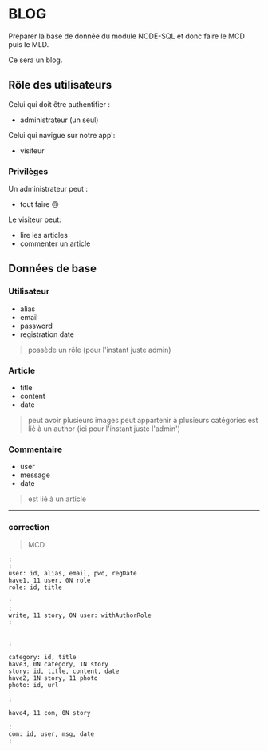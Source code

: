 # BLOG

Préparer la base de donnée du module NODE-SQL et donc faire le MCD puis le MLD.

Ce sera un blog.

## Rôle des utilisateurs
Celui qui doit être authentifier :
- administrateur (un seul)

Celui qui navigue sur notre app':
- visiteur

### Privilèges
Un administrateur peut :
- tout faire 🙃

Le visiteur peut:
- lire les articles 
- commenter un article

## Données de base

### Utilisateur
- alias
- email
- password
- registration date
> possède un rôle (pour l'instant juste admin)

### Article
- title
- content
- date
> peut avoir plusieurs images
> peut appartenir à plusieurs catégories
> est lié à un author (ici pour l'instant juste l'admin')

### Commentaire
- user
- message
- date
> est lié à un article

-------------
### correction
> MCD
```
:
:
user: id, alias, email, pwd, regDate
have1, 11 user, 0N role
role: id, title

:
:
write, 11 story, 0N user: withAuthorRole
:


:

category: id, title
have3, 0N category, 1N story
story: id, title, content, date
have2, 1N story, 11 photo
photo: id, url

:

have4, 11 com, 0N story

:
com: id, user, msg, date
:
```
